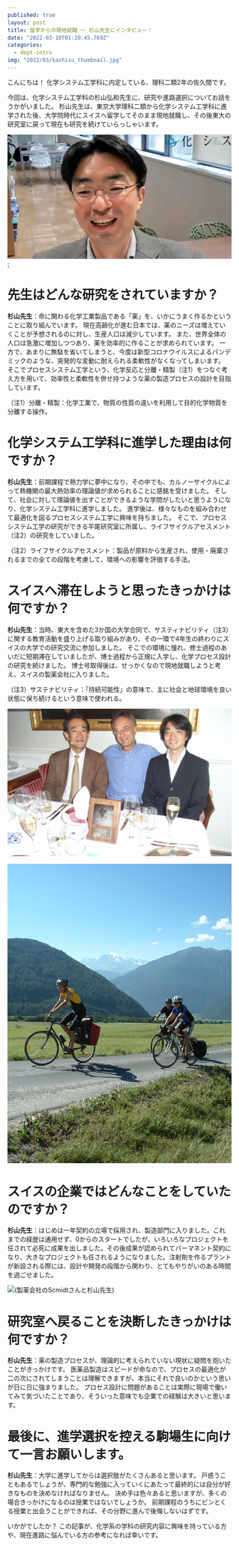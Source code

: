 ```yaml
---
published: true
layout: post
title: 留学からの現地就職 ～ 杉山先生にインタビュー！
date: "2022-03-18T01:20:45.769Z"
categories:
  - dept-intro
img: "2022/03/kashisu_thumbnail.jpg"
---
```


こんにちは！ 化学システム工学科に内定している、理科二類2年の佐久間です。

今回は、化学システム工学科の杉山弘和先生に、研究や進路選択についてお話をうかがいました。
杉山先生は、東京大学理科二類から化学システム工学科に進学された後、大学院時代にスイスへ留学してそのまま現地就職し、その後東大の研究室に戻って現在も研究を続けていらっしゃいます。

![(インタビューに答えてくだった杉山先生)](/assets/images/2022/03/kashisu_interview.jpg);

# 先生はどんな研究をされていますか？
**杉山先生**：命に関わる化学工業製品である「薬」を、いかにうまく作るかということに取り組んでいます。
現在高齢化が進む日本では、薬のニーズは増えていくことが予想されるのに対し、生産人口は減少しています。
また、世界全体の人口は急激に増加しつつあり、薬を効率的に作ることが求められています。
一方で、あまりに無駄を省いてしまうと、今度は新型コロナウイルスによるパンデミックのような、突発的な変動に耐えられる柔軟性がなくなってしまいます。
そこでプロセスシステム工学という、化学反応と分離・精製（注1）をつなぐ考え方を用いて、効率性と柔軟性を併せ持つような薬の製造プロセスの設計を目指しています。


（注1）分離・精製：化学工業で、物質の性質の違いを利用して目的化学物質を分離する操作。


# 化学システム工学科に進学した理由は何ですか？
**杉山先生**：前期課程で熱力学に夢中になり、その中でも、カルノーサイクルによって熱機関の最大熱効率の理論値が求められることに感銘を受けました。
そして、社会に対して理論値を出すことができるような学問がしたいと思うようになり、化学システム工学科に進学しました。
進学後は、様々なものを組み合わせて最適化を図るプロセスシステム工学に興味を持ちました。
そこで、プロセスシステム工学の研究ができる平尾研究室に所属し、ライフサイクルアセスメント（注2）の研究をしていました。


（注2）ライフサイクルアセスメント：製品が原料から生産され、使用・廃棄されるまでの全ての段階を考慮して、環境への影響を評価する手法。


# スイスへ滞在しようと思ったきっかけは何ですか？
**杉山先生**：当時、東大を含めた3か国の大学合同で、サスティナビリティ（注3）に関する教育活動を盛り上げる取り組みがあり、その一環で4年生の終わりにスイスの大学での研究交流に参加しました。
そこでの環境に憧れ、修士過程のあいだに短期滞在していましたが、博士過程から正規に入学し、化学プロセス設計の研究を続けました。
博士号取得後は、せっかくなので現地就職しようと考え、スイスの製薬会社に入りました。


（注3）サステナビリティ：「持続可能性」の意味で、主に社会と地球環境を良い状態に保ち続けるという意味で使われる。


![(平尾先生、チューリッヒ工科大学のKonrad先生、杉山先生)](/assets/images/2022/03/kashisu_profhks.jpg)


![(スイスで自転車旅行をする杉山先生。大学時代は自転車部に所属されていたそうです。)](/assets/images/2022/03/kashisu_swissbike.jpg)


# スイスの企業ではどんなことをしていたのですか？
**杉山先生**：はじめは一年契約の立場で採用され、製造部門に入りました。これまでの経歴は通用せず、0からのスタートでしたが、いろいろなプロジェクトを任されて必死に成果を出しました。その後成果が認められてパーマネント契約になり、大きなプロジェクトも任されるようになりました。注射剤を作るプラントが新設される際には、設計や開発の段階から関わり、とてもやりがいのある時間を過ごせました。

![(製薬会社のScmidtさんと杉山先生)](/assets/images/2022/03/kashisu_profsmrs.jpg)


# 研究室へ戻ることを決断したきっかけは何ですか？
**杉山先生**：薬の製造プロセスが、理論的に考えられていない現状に疑問を抱いたことがきっかけです。
医薬品製造はスピードが命なので、プロセスの最適化が二の次にされてしまうことは理解できますが、本当にそれで良いのかという思いが日に日に強まりました。
プロセス設計に問題があることは実際に現場で働いてみて気づいたことであり、そういった意味でも企業での経験は大きいと思います。

# 最後に、進学選択を控える駒場生に向けて一言お願いします。
**杉山先生**：大学に進学してからは選択肢がたくさんあると思います。
戸惑うこともあるでしょうが、専門的な勉強に入っていくにあたって最終的には自分が好きなものを決めなければなりません。
決め手は色々あると思いますが、多くの場合きっかけになるのは授業ではないでしょうか。
前期課程のうちにピンとくる授業と出会うことができれば、その分野に進んで後悔しないはずです。

いかがでしたか？ この記事が、化学系の学科の研究内容に興味を持っている方や、現在進路に悩んでいる方の参考になれば幸いです。

